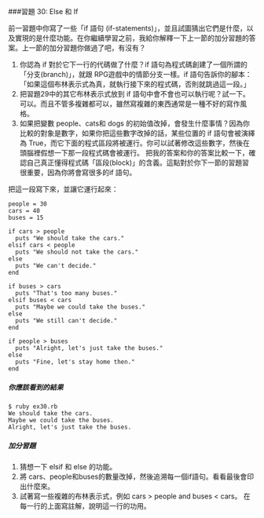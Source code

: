 ###習題 30: Else 和 If

前一習題中你寫了一些「if 語句 (if-statements)」，並且試圖猜出它們是什麼，以及實現的是什麼功能。在你繼續學習之前，我給你解釋一下上一節的加分習題的答案。上一節的加分習題你做過了吧，有沒有？

1. 你認為 if 對於它下一行的代碼做了什麼？if 語句為程式碼創建了一個所謂的「分支(branch)」，就跟 RPG遊戲中的情節分支一樣。if 語句告訴你的腳本：「如果這個布林表示式為真，就執行接下來的程式碼，否則就跳過這一段。」
2. 把習題29中的其它布林表示式放到 if 語句中會不會也可以執行呢？試一下。可以。而且不管多複雜都可以，雖然寫複雜的東西通常是一種不好的寫作風格。
3. 如果把變數 people、cats和 dogs 的初始值改掉，會發生什麼事情？因為你比較的對象是數字，如果你把這些數字改掉的話，某些位置的 if 語句會被演繹為 True，而它下面的程式區段將被運行。你可以試著修改這些數字，然後在頭腦裡假想一下那一段程式碼會被運行。
把我的答案和你的答案比較一下，確認自己真正懂得程式碼「區段(block)」的含義。這點對於你下一節的習題習很重要，因為你將會寫很多的if 語句。

把這一段寫下來，並讓它運行起來：

    people = 30
    cars = 40
    buses = 15

    if cars > people
      puts "We should take the cars."
    elsif cars < people
      puts "We should not take the cars."
    else
      puts "We can't decide."
    end

    if buses > cars
      puts "That's too many buses."
    elsif buses < cars
      puts "Maybe we could take the buses."
    else
      puts "We still can't decide."
    end

    if people > buses
      puts "Alright, let's just take the buses."
    else
      puts "Fine, let's stay home then."
    end

##### 你應該看到的結果

    $ ruby ex30.rb
    We should take the cars.
    Maybe we could take the buses.
    Alright, let's just take the buses.

##### 加分習題

1. 猜想一下 elsif 和 else 的功能。
2. 將 cars、people和buses的數量改掉，然後追溯每一個if語句。看看最後會印出什麼來。
3. 試著寫一些複雜的布林表示式，例如 cars > people and buses < cars。 在每一行的上面寫註解，說明這一行的功用。
